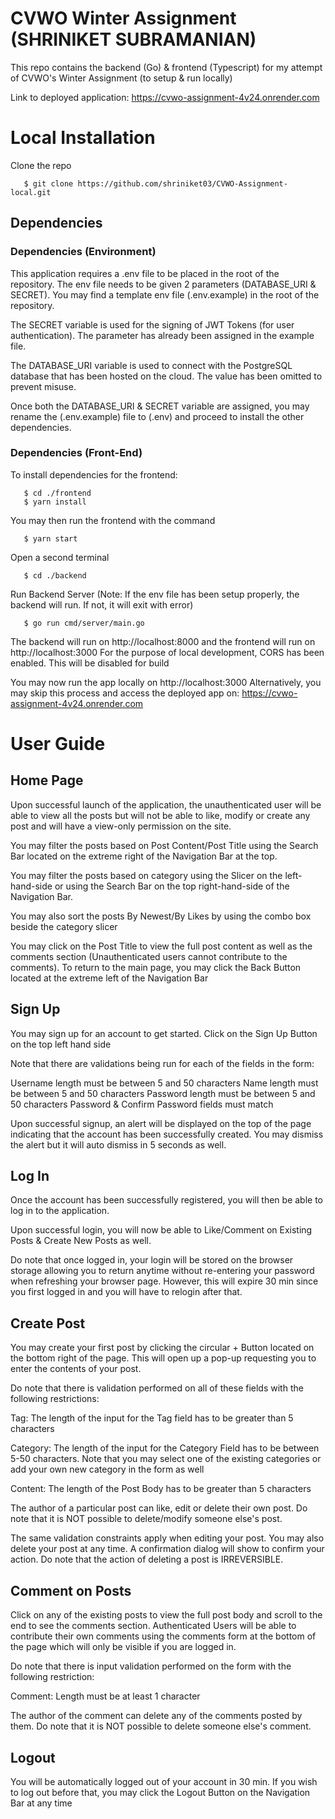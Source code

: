 # CVWO Winter Assignment (SHRINIKET SUBRAMANIAN)

This repo contains the backend (Go) & frontend (Typescript) for my attempt of CVWO's Winter Assignment (to setup & run locally)

Link to deployed application: https://cvwo-assignment-4v24.onrender.com

# Local Installation

Clone the repo 
```console
   $ git clone https://github.com/shriniket03/CVWO-Assignment-local.git
```

## Dependencies

### Dependencies (Environment)

This application requires a .env file to be placed in the root of the repository. The env file needs to be given 2 parameters (DATABASE_URI & SECRET). 
You may find a template env file (.env.example) in the root of the repository. 

The SECRET variable is used for the signing of JWT Tokens (for user authentication). The parameter has already been assigned in the example file. 

The DATABASE_URI variable is used to connect with the PostgreSQL database that has been hosted on the cloud. The value has been omitted to prevent misuse. 

Once both the DATABASE_URI & SECRET variable are assigned, you may rename the (.env.example) file to (.env) and proceed to install the other dependencies.

### Dependencies (Front-End)

To install dependencies for the frontend: 
```console
   $ cd ./frontend
   $ yarn install 
```

You may then run the frontend with the command
```console
   $ yarn start 
```

Open a second terminal 
```console
   $ cd ./backend
```

Run Backend Server (Note: If the env file has been setup properly, the backend will run. If not, it will exit with error)
```console
   $ go run cmd/server/main.go 
```

The backend will run on http://localhost:8000 and the frontend will run on http://localhost:3000
For the purpose of local development, CORS has been enabled. This will be disabled for build

You may now run the app locally on http://localhost:3000
Alternatively, you may skip this process and access the deployed app on: https://cvwo-assignment-4v24.onrender.com

# User Guide

## Home Page 
Upon successful launch of the application, the unauthenticated user will be able to view all the posts but will not be able to like, modify or create any post 
and will have a view-only permission on the site.

You may filter the posts based on Post Content/Post Title using the Search Bar located on the extreme right of the Navigation Bar at the top.

You may filter the posts based on category using the Slicer on the left-hand-side or using the Search Bar on the top right-hand-side of the Navigation Bar. 

You may also sort the posts By Newest/By Likes by using the combo box beside the category slicer

You may click on the Post Title to view the full post content as well as the comments section (Unauthenticated users cannot contribute to the comments). To return to the main page, you may click the Back Button located at the extreme left of the Navigation Bar

## Sign Up 
You may sign up for an account to get started. Click on the Sign Up Button on the top left hand side

Note that there are validations being run for each of the fields in the form: 

Username length must be between 5 and 50 characters
Name length must be between 5 and 50 characters
Password length must be between 5 and 50 characters 
Password & Confirm Password fields must match

Upon successful signup, an alert will be displayed on the top of the page indicating that the account has been successfully created. You may dismiss the alert but it will auto dismiss in 5 seconds as well.

## Log In
Once the account has been successfully registered, you will then be able to log in to the application. 

Upon successful login, you will now be able to Like/Comment on Existing Posts & Create New Posts as well.

Do note that once logged in, your login will be stored on the browser storage allowing you to return anytime without re-entering your password when refreshing your browser page. However, this will expire 30 min since you first logged in and you will have to relogin after that.

## Create Post 
You may create your first post by clicking the circular + Button located on the bottom right of the page. This will open up a pop-up requesting you to enter the contents of your post.

Do note that there is validation performed on all of these fields with the following restrictions:

Tag: The length of the input for the Tag field has to be greater than 5 characters

Category: The length of the input for the Category Field has to be between 5-50 characters. Note that you may select one of the existing categories or add your own new category in the form as well

Content: The length of the Post Body has to be greater than 5 characters

The author of a particular post can like, edit or delete their own post. Do note that it is NOT possible to delete/modify someone else's post. 

The same validation constraints apply when editing your post. You may also delete your post at any time. A confirmation dialog will show to confirm your action. Do note that the action of deleting a post is IRREVERSIBLE.

## Comment on Posts
Click on any of the existing posts to view the full post body and scroll to the end to see the comments section. Authenticated Users will be able to contribute their own comments using the comments form at the bottom of the page which will only be visible if you are logged in.

Do note that there is input validation performed on the form with the following restriction:

Comment: Length must be at least 1 character

The author of the comment can delete any of the comments posted by them. Do note that it is NOT possible to delete someone else's comment.

## Logout

You will be automatically logged out of your account in 30 min. If you wish to log out before that, you may click the Logout Button on the Navigation Bar at any time